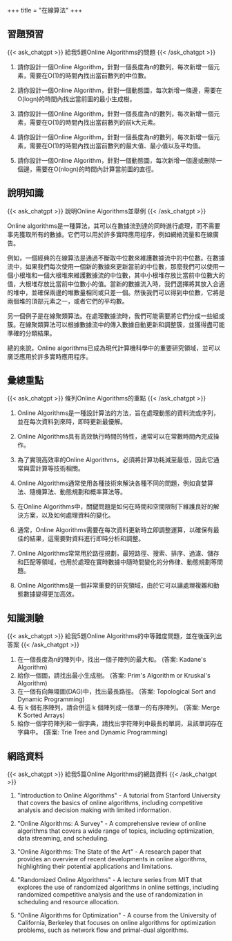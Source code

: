 +++
title = "在線算法"
+++
## 習題預習
{{< ask_chatgpt >}}
給我5題Online Algorithms的問題
{{< /ask_chatgpt >}}



1. 請你設計一個Online Algorithm，針對一個長度為n的數列，每次新增一個元素，需要在O(1)的時間內找出當前數列的中位數。

2. 請你設計一個Online Algorithm，針對一個動態圖，每次新增一條邊，需要在O(logn)的時間內找出當前圖的最小生成樹。

3. 請你設計一個Online Algorithm，針對一個長度為n的數列，每次新增一個元素，需要在O(1)的時間內找出當前數列的前k大元素。

4. 請你設計一個Online Algorithm，針對一個長度為n的數列，每次新增一個元素，需要在O(1)的時間內找出當前數列的最大值、最小值以及平均值。

5. 請你設計一個Online Algorithm，針對一個動態圖，每次新增一個邊或刪除一個邊，需要在O(nlogn)的時間內計算當前圖的直徑。   

## 說明知識
{{< ask_chatgpt >}}
說明Online Algorithms並舉例
{{< /ask_chatgpt >}}



Online algorithms是一種算法，其可以在數據流到達的同時進行處理，而不需要事先獲取所有的數據。它們可以用於許多實時應用程序，例如網絡流量和在線廣告。

例如，一個經典的在線算法是通過不斷取中位數來維護數據流中的中位數。在數據流中，如果我們每次使用一個新的數據來更新當前的中位數，那麼我們可以使用一個小根堆和一個大根堆來維護數據流的中位數，其中小根堆存放比當前中位數大的值，大根堆存放比當前中位數小的值。當新的數據流入時，我們選擇將其放入合適的堆中，並確保兩邊的堆數量相同或只差一個。然後我們可以得到中位數，它將是兩個堆的頂部元素之一，或者它們的平均數。

另一個例子是在線聚類算法。在處理數據流時，我們可能需要將它們分成一些組或簇。在線聚類算法可以根據數據流中的傳入數據自動更新和調整簇，並獲得盡可能準確的分類結果。

總的來說，Online algorithms已成為現代計算機科學中的重要研究領域，並可以廣泛應用於許多實時應用程序。   

## 彙總重點
{{< ask_chatgpt >}}
條列Online Algorithms的重點
{{< /ask_chatgpt >}}



1. Online Algorithms是一種設計算法的方法，旨在處理動態的資料流或序列，並在每次資料到來時，即時更新最優解。

2. Online Algorithms具有高效執行時間的特性，通常可以在常數時間內完成操作。

3. 為了實現高效率的Online Algorithms，必須將計算功耗減至最低，因此它通常與雲計算等技術相關。

4. Online Algorithms通常使用各種技術來解決各種不同的問題，例如貪婪算法、隨機算法、動態規劃和概率算法等。

5. 在Online Algorithms中，關鍵問題是如何在時間和空間限制下維護良好的解決方案，以及如何處理資料的變化。

6. 通常，Online Algorithms需要在每次資料更新時立即調整運算，以確保有最佳的結果，這需要對資料進行即時分析和調整。

7. Online Algorithms常常用於路徑規劃，最短路徑、搜索、排序、過濾、儲存和匹配等領域，也用於處理在實時數據中隨時間變化的分佈律、動態規劃等問題。

8. Online Algorithms是一個非常重要的研究領域，由於它可以讓處理複雜和動態數據變得更加高效。   

## 知識測驗
{{< ask_chatgpt >}}
給我5題Online Algorithms的中等難度問題，並在後面列出答案
{{< /ask_chatgpt >}}



1. 在一個長度為n的陣列中，找出一個子陣列的最大和。 (答案: Kadane's Algorithm)
2. 給你一個圖，請找出最小生成樹。 (答案: Prim's Algorithm or Kruskal's Algorithm)
3. 在一個有向無環圖(DAG)中，找出最長路徑。 (答案: Topological Sort and Dynamic Programming)
4. 有 k 個有序陣列，請合併這 k 個陣列成一個單一的有序陣列。 (答案: Merge K Sorted Arrays)
5. 給你一個字符陣列和一個字典，請找出字符陣列中最長的單詞，且該單詞存在字典中。 (答案: Trie Tree and Dynamic Programming)   

## 網路資料
{{< ask_chatgpt >}}
給我5篇Online Algorithms的網路資料
{{< /ask_chatgpt >}}



1. "Introduction to Online Algorithms" - A tutorial from Stanford University that covers the basics of online algorithms, including competitive analysis and decision making with limited information.

2. "Online Algorithms: A Survey" - A comprehensive review of online algorithms that covers a wide range of topics, including optimization, data streaming, and scheduling.

3. "Online Algorithms: The State of the Art" - A research paper that provides an overview of recent developments in online algorithms, highlighting their potential applications and limitations.

4. "Randomized Online Algorithms" - A lecture series from MIT that explores the use of randomized algorithms in online settings, including randomized competitive analysis and the use of randomization in scheduling and resource allocation.

5. "Online Algorithms for Optimization" - A course from the University of California, Berkeley that focuses on online algorithms for optimization problems, such as network flow and primal-dual algorithms.   

